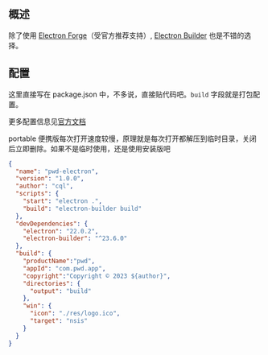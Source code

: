 
## 概述

除了使用 [Electron Forge](https://www.electronforge.io/)（受官方推荐支持）, [Electron Builder](https://www.electron.build) 也是不错的选择。


## 配置

这里直接写在 package.json 中，不多说，直接贴代码吧。`build` 字段就是打包配置。

更多配置信息见[官方文档](https://www.electron.build/configuration/configuration)

portable 便携版每次打开速度较慢，原理就是每次打开都解压到临时目录，关闭后立即删除。如果不是临时使用，还是使用安装版吧

```json
{
  "name": "pwd-electron",
  "version": "1.0.0",
  "author": "cql",
  "scripts": {
    "start": "electron .",
    "build": "electron-builder build"
  },
  "devDependencies": {
    "electron": "22.0.2",
    "electron-builder": "^23.6.0"
  },
  "build": {  
    "productName":"pwd",
    "appId": "com.pwd.app",
    "copyright":"Copyright © 2023 ${author}",
    "directories": { 
      "output": "build"
    }, 
    "win": {  
      "icon": "./res/logo.ico",
      "target": "nsis" 
    }  
  }
}

```

